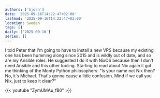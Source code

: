 ```yaml
---
authors: ['björn']
date: '2025-09-16T14:22:47+02:00'
lastmod: '2025-09-16T14:22:47+02:00'
location: Sweden
tags: []
daily: ['2025-09-16']
series: []
---
```

I told Peter that I'm going to have to install a new VPS because my existing one has been humming along since 2015 and is wildly out of date, and so are my Ansible roles. He suggested I do it with NixOS because then I don't need Ansible and this other tooling. Starting to read about Nix again it got me thinking of the Monty Python philosophers: "Is your name not Nix then? No, it's Michael. That's gonna cause a little confusion. Mind if we call you Nix, just to keep it clear?"

{{< youtube "ZymUMAu_fB0" >}}
